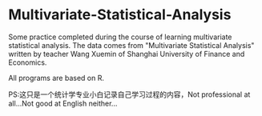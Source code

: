# Multivariate-Statistical-Analysis
Some practice completed during the course of learning multivariate statistical analysis. The data comes from "Multivariate Statistical Analysis" written by teacher Wang Xuemin of Shanghai University of Finance and Economics.

All programs are based on R.

PS:这只是一个统计学专业小白记录自己学习过程的内容，Not professional at all...Not good at English neither...
